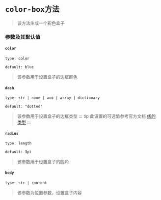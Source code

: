 # `color-box方法`

>该方法生成一个彩色盒子

### 参数及其默认值

#### `color`

`type: color`

`default: blue`

>该参数用于设置盒子的边框颜色

#### `dash`

`type: str | none | auo | array | dictionary`

`default: "dotted"`

>该参数用于设置盒子的边框类型
::: tip
此设置的可选值参考官方文档 [线的类型](https://typst.app/docs/reference/visualize/stroke/#constructor-dash)
:::
#### `radius`

`type: length`

`default: 3pt`

>该参数用于设置盒子的圆角

#### `body`

`type: str | content`

>该参数为位置参数，设置盒子内容